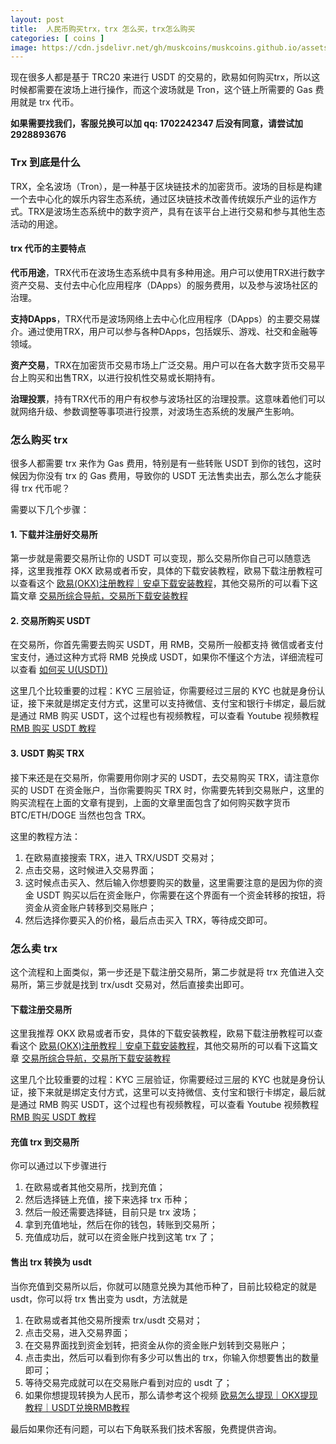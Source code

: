 ```yaml
---
layout: post
title:  人民币购买trx，trx 怎么买，trx怎么购买
categories: [ coins ]
image: https://cdn.jsdelivr.net/gh/muskcoins/muskcoins.github.io/assets/images/trx.webp
---
```

现在很多人都是基于 TRC20 来进行 USDT 的交易的，欧易如何购买trx，所以这时候都需要在波场上进行操作，而这个波场就是 Tron，这个链上所需要的 Gas 费用就是 trx 代币。

**如果需要找我们，客服兑换可以加 qq: 1702242347 后没有同意，请尝试加 2928893676**

### Trx 到底是什么
TRX，全名波场（Tron），是一种基于区块链技术的加密货币。波场的目标是构建一个去中心化的娱乐内容生态系统，通过区块链技术改善传统娱乐产业的运作方式。TRX是波场生态系统中的数字资产，具有在该平台上进行交易和参与其他生态活动的用途。

#### trx 代币的主要特点
**代币用途**，TRX代币在波场生态系统中具有多种用途。用户可以使用TRX进行数字资产交易、支付去中心化应用程序（DApps）的服务费用，以及参与波场社区的治理。

**支持DApps**，TRX代币是波场网络上去中心化应用程序（DApps）的主要交易媒介。通过使用TRX，用户可以参与各种DApps，包括娱乐、游戏、社交和金融等领域。

**资产交易**，TRX在加密货币交易市场上广泛交易。用户可以在各大数字货币交易平台上购买和出售TRX，以进行投机性交易或长期持有。

**治理投票**，持有TRX代币的用户有权参与波场社区的治理投票。这意味着他们可以就网络升级、参数调整等事项进行投票，对波场生态系统的发展产生影响。

### 怎么购买 trx 
很多人都需要 trx 来作为 Gas 费用，特别是有一些转账 USDT 到你的钱包，这时候因为你没有 trx 的 Gas 费用，导致你的 USDT 无法售卖出去，那么怎么才能获得 trx 代币呢？

需要以下几个步骤：

#### 1. 下载并注册好交易所
第一步就是需要交易所让你的 USDT 可以变现，那么交易所你自己可以随意选择，这里我推荐 OKX 欧易或者币安，具体的下载安装教程，欧易下载注册教程可以查看这个 [欧易(OKX)注册教程｜安卓下载安装教程](/okx-download/)，其他交易所的可以看下这篇文章 [交易所综合导航，交易所下载安装教程](/coins-index/)

#### 2. 交易所购买 USDT
在交易所，你首先需要去购买 USDT，用 RMB，交易所一般都支持 微信或者支付宝支付，通过这种方式将 RMB 兑换成 USDT，如果你不懂这个方法，详细流程可以查看 [ 如何买 U(USDT))](/302.html?target=https://youtu.be/-MoVlM66oe8)

这里几个比较重要的过程：KYC 三层验证，你需要经过三层的 KYC 也就是身份认证，接下来就是绑定支付方式，这里可以支持微信、支付宝和银行卡绑定，最后就是通过 RMB 购买 USDT，这个过程也有视频教程，可以查看 Youtube 视频教程 [RMB 购买 USDT 教程](./302.html?target=https://www.youtube.com/watch?v=Y2A1SBRD5RM)

#### 3. USDT 购买 TRX
接下来还是在交易所，你需要用你刚才买的 USDT，去交易购买 TRX，请注意你买的 USDT 在资金账户，当你需要购买 TRX 时，你需要先转到交易账户，这里的购买流程在上面的文章有提到，上面的文章里面包含了如何购买数字货币 BTC/ETH/DOGE 当然也包含 TRX。

这里的教程方法：

1. 在欧易直接搜索 TRX，进入 TRX/USDT 交易对；
2. 点击交易，这时候进入交易界面；
3. 这时候点击买入、然后输入你想要购买的数量，这里需要注意的是因为你的资金 USDT 购买以后在资金账户，你需要在这个界面有一个资金转移的按钮，将资金从资金账户转移到交易账户；
4. 然后选择你要买入的价格，最后点击买入 TRX，等待成交即可。

### 怎么卖 trx
这个流程和上面类似，第一步还是下载注册交易所，第二步就是将 trx 充值进入交易所，第三步就是找到 trx/usdt 交易对，然后直接卖出即可。

#### 下载注册交易所
这里我推荐 OKX 欧易或者币安，具体的下载安装教程，欧易下载注册教程可以查看这个 [欧易(OKX)注册教程｜安卓下载安装教程](/okx-download/)，其他交易所的可以看下这篇文章 [交易所综合导航，交易所下载安装教程](/coins-index/)

这里几个比较重要的过程：KYC 三层验证，你需要经过三层的 KYC 也就是身份认证，接下来就是绑定支付方式，这里可以支持微信、支付宝和银行卡绑定，最后就是通过 RMB 购买 USDT，这个过程也有视频教程，可以查看 Youtube 视频教程 [RMB 购买 USDT 教程](/302.html?target=https://www.youtube.com/watch?v=Y2A1SBRD5RM)

#### 充值 trx 到交易所
你可以通过以下步骤进行

1. 在欧易或者其他交易所，找到充值；
2. 然后选择链上充值，接下来选择 trx 币种；
3. 然后一般还需要选择链，目前只是 trx 波场；
4. 拿到充值地址，然后在你的钱包，转账到交易所；
5. 充值成功后，就可以在资金账户找到这笔 trx 了；

#### 售出 trx 转换为 usdt
当你充值到交易所以后，你就可以随意兑换为其他币种了，目前比较稳定的就是 usdt，你可以将 trx 售出变为 usdt，方法就是

1. 在欧易或者其他交易所搜索 trx/usdt 交易对；
2. 点击交易，进入交易界面；
3. 在交易界面找到资金划转，把资金从你的资金账户划转到交易账户；
4. 点击卖出，然后可以看到你有多少可以售出的 trx，你输入你想要售出的数量即可；
5. 等待交易完成就可以在交易账户看到对应的 usdt 了；
6. 如果你想提现转换为人民币，那么请参考这个视频 [欧易怎么提现｜OKX提现教程｜USDT兑换RMB教程](/302.html?target=https://youtu.be/p9K-Gp_rnEQ)

最后如果你还有问题，可以右下角联系我们技术客服，免费提供咨询。
